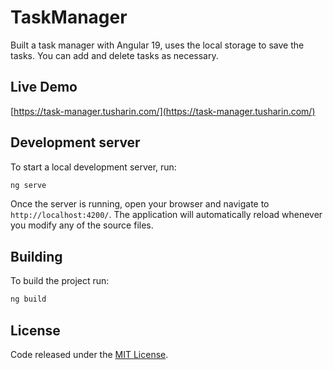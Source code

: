 # TaskManager

Built a task manager with Angular 19, uses the local storage to save the tasks. You can add and delete tasks as necessary.

## Live Demo

[https://task-manager.tusharin.com/](https://task-manager.tusharin.com/)

## Development server

To start a local development server, run:

```bash
ng serve
```

Once the server is running, open your browser and navigate to `http://localhost:4200/`. The application will automatically reload whenever you modify any of the source files.

## Building

To build the project run:

```bash
ng build
```

## License

Code released under the [MIT License](https://github.com/Tushar-Indurjeeth/Task-Manager-Angular/blob/49c0891ef6872e30606991ac3e500715fab60ab1/LICENSE).
